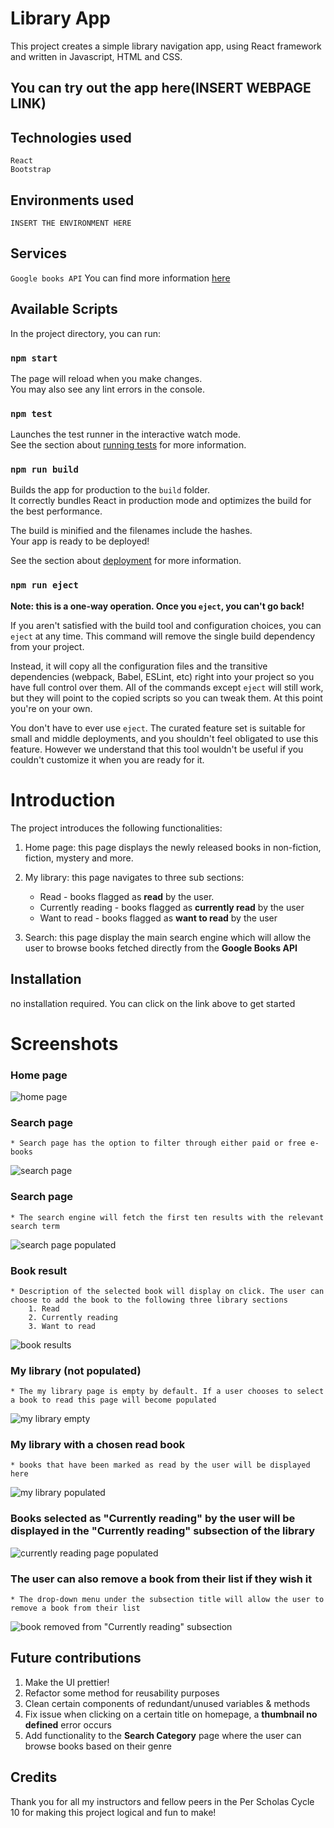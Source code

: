 # Library App

This project creates a simple library navigation app, using React framework and written in Javascript, HTML and CSS.

## You can try out the app here(INSERT WEBPAGE LINK)


## Technologies used
```
React
Bootstrap

```

## Environments used
```
INSERT THE ENVIRONMENT HERE
```

## Services

`Google books API` You can find more information [here](https://developers.google.com/books/docs/v1/using#intro)

## Available Scripts

In the project directory, you can run:

### `npm start`

The page will reload when you make changes.\
You may also see any lint errors in the console.

### `npm test`

Launches the test runner in the interactive watch mode.\
See the section about [running tests](https://facebook.github.io/create-react-app/docs/running-tests) for more information.

### `npm run build`

Builds the app for production to the `build` folder.\
It correctly bundles React in production mode and optimizes the build for the best performance.

The build is minified and the filenames include the hashes.\
Your app is ready to be deployed!

See the section about [deployment](https://facebook.github.io/create-react-app/docs/deployment) for more information.

### `npm run eject`

**Note: this is a one-way operation. Once you `eject`, you can't go back!**

If you aren't satisfied with the build tool and configuration choices, you can `eject` at any time. This command will remove the single build dependency from your project.

Instead, it will copy all the configuration files and the transitive dependencies (webpack, Babel, ESLint, etc) right into your project so you have full control over them. All of the commands except `eject` will still work, but they will point to the copied scripts so you can tweak them. At this point you're on your own.

You don't have to ever use `eject`. The curated feature set is suitable for small and middle deployments, and you shouldn't feel obligated to use this feature. However we understand that this tool wouldn't be useful if you couldn't customize it when you are ready for it.


# Introduction

The project introduces the following functionalities:
1. Home page: this page displays the newly released books in non-fiction, fiction, mystery and more.
2. My library: this page navigates to three sub sections:
    * Read - books flagged as **read** by the user.
    * Currently reading - books flagged as **currently read** by the user
    * Want to read - books flagged as **want to read** by the user

3. Search: this page display the main search engine which will allow the user to browse books fetched directly from the **Google Books API**



## Installation
no installation required. You can click on the link above to get started


# Screenshots

### Home page
![home page](./src/images/home-page.png)

### Search page
    * Search page has the option to filter through either paid or free e-books
![search page](./src/images/search-page.png)

### Search page
    * The search engine will fetch the first ten results with the relevant search term
![search page populated](./src/images/search-page-populated.png)

### Book result
    * Description of the selected book will display on click. The user can choose to add the book to the following three library sections
        1. Read
        2. Currently reading
        3. Want to read
![book results](./src/images/book-results.png)

### My library (not populated)
    * The my library page is empty by default. If a user chooses to select a book to read this page will become populated
![my library empty](./src/images/my-library-empty.png)

### My library with a chosen read book
    * books that have been marked as read by the user will be displayed here
![my library populated](./src/images/my-library-populated.png)

### Books selected as "Currently reading" by the user will be displayed in the "Currently reading" subsection of the library
![currently reading page populated](./src/images/currently-reading-populated.png)

### The user can also remove a book from their list if they wish it
    * The drop-down menu under the subsection title will allow the user to remove a book from their list
![book removed from "Currently reading" subsection](./src/images/book-removed.png)





## Future contributions
1. Make the UI prettier!
2. Refactor some method for reusability purposes
3. Clean certain components of redundant/unused variables & methods
4. Fix issue when clicking on a certain title on homepage, a **thumbnail no defined** error occurs
5. Add functionality to the **Search Category** page where the user can browse books based on their genre


## Credits
Thank you for all my instructors and fellow peers in the Per Scholas Cycle 10 for making this project logical and fun to make!
